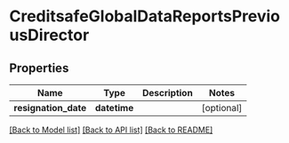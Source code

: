 # CreditsafeGlobalDataReportsPreviousDirector

## Properties
Name | Type | Description | Notes
------------ | ------------- | ------------- | -------------
**resignation_date** | **datetime** |  | [optional] 

[[Back to Model list]](../README.md#documentation-for-models) [[Back to API list]](../README.md#documentation-for-api-endpoints) [[Back to README]](../README.md)

